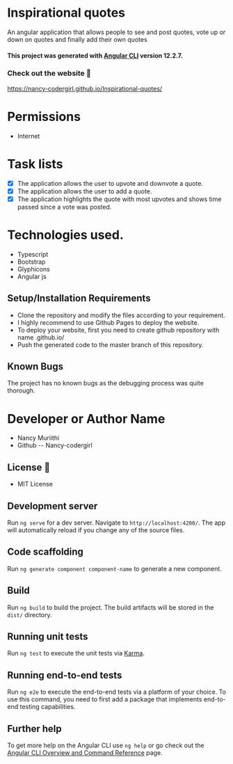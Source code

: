 # Inspirational quotes

An angular application that allows people to see and post quotes, vote up or down on quotes and finally add their own quotes
#### This project was generated with [Angular CLI](https://github.com/angular/angular-cli) version 12.2.7.

### Check out the website :stars:
https://nancy-codergirl.github.io/Inspirational-quotes/

# Permissions
- Internet
# Task lists
- [x] The application allows the user to upvote and downvote a quote.
- [X] The application allows the user to add a quote.
- [x] The application highlights the quote with most upvotes and shows time passed since a vote was posted.

# Technologies used.
- Typescript
- Bootstrap
- Glyphicons
- Angular js

## Setup/Installation Requirements

* Clone the repository and modify the files according to your requirement.
* I highly recommend to use Github Pages to deploy the website.
* To deploy your website, first you need to create github repository with name <your-github-username>.github.io/
* Push the generated code to the master branch of this repository.

## Known Bugs

The project has no known bugs as the debugging process was quite thorough.


# Developer or Author Name
- Nancy Muriithi
- Github -- Nancy-codergirl

## License :link:
* MIT License 





## Development server

Run `ng serve` for a dev server. Navigate to `http://localhost:4200/`. The app will automatically reload if you change any of the source files.

## Code scaffolding

Run `ng generate component component-name` to generate a new component.

## Build

Run `ng build` to build the project. The build artifacts will be stored in the `dist/` directory.

## Running unit tests

Run `ng test` to execute the unit tests via [Karma](https://karma-runner.github.io).

## Running end-to-end tests

Run `ng e2e` to execute the end-to-end tests via a platform of your choice. To use this command, you need to first add a package that implements end-to-end testing capabilities.

## Further help

To get more help on the Angular CLI use `ng help` or go check out the [Angular CLI Overview and Command Reference](https://angular.io/cli) page.
